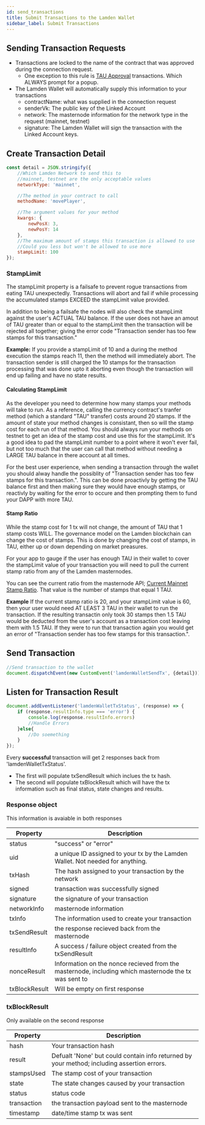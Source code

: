```yaml
---
id: send_transactions
title: Submit Transactions to the Lamden Wallet
sidebar_label: Submit Transactions
---
```


## Sending Transaction Requests
- Transactions are locked to the name of the contract that was approved during the connection request.
    - One exception to this rule is <u>[TAU Approval](/docs/develop/wallet_api/approval_transactions)</u> transactions. Which ALWAYS prompt for a popup.
- The Lamden Wallet will automatically supply this information to your transactions
    - contractName: what was supplied in the connection request
    - senderVk: The public key of the Linked Account
    - network: The masternode information for the network type in the request (mainnet, testnet)
    - signature: The Lamden Wallet will sign the transaction with the Linked Account keys.

## Create Transaction Detail
```javascript
const detail = JSON.stringify({
    //Which Lamden Network to send this to
    //mainnet, testnet are the only acceptable values
    networkType: 'mainnet', 

    //The method in your contract to call
    methodName: 'movePlayer', 

    //The argument values for your method
    kwargs: {
        newPosX: 3,
        newPosY: 14
    }, 
    //The maximum amount of stamps this transaction is allowed to use
    //Could you less but won't be allowed to use more
    stampLimit: 100
});
```

### StampLimit
The stampLimit property is a failsafe to prevent rogue transactions from eating TAU unexpectedly.
Transactions will abort and fail if while processing the accumulated stamps EXCEED the stampLimit value provided.

In addition to being a failsafe the nodes will also check the stampLimit against the user's ACTUAL TAU balance.  If the user does not have an amout of TAU greater than or equal to the stampLimit then the transaction will be rejected all together; giving the error code "Transaction sender has too few stamps for this transaction."

**Example:**  If you provide a stampLimit of 10 and a during the method execution the stamps reach 11, then the method will immediately abort. The transaction sender is still charged the 10 stamps for the transaction processing that was done upto it aborting even though the transaction will end up failing and have no state results.

#### Calculating StampLimit
As the developer you need to determine how many stamps your methods will take to run.  As a reference, calling the currency contract's tranfer method (which a standard "TAU" transfer) costs around 20 stamps. If the amount of state your method changes is consistant, then so will the stamp cost for each run of that method. You should always run your methods on testnet to get an idea of the stamp cost and use this for the stampLimit. It's a good idea to pad the stampLimit number to a point where it won't ever fail, but not too much that the user can call that method without needing a LARGE TAU balance in there account at all times.

For the best user experience, when sending a transaction through the wallet you should alway handle the possiblity of "Transaction sender has too few stamps for this transaction.".  This can be done proactivly by getting the TAU balance first and then making sure they would have enough stamps, or reactivly by waiting for the error to occure and then prompting them to fund your DAPP with more TAU.

#### Stamp Ratio

While the stamp cost for 1 tx will not change, the amount of TAU that 1 stamp costs WILL.  The governance model on the Lamden blockchain can change the cost of stamps. This is done by changing the cost of stamps, in TAU, either up or down depending on market preasures.

For your app to gauge if the user has enough TAU in their wallet to cover the stampLimit value of your transaction you will need to pull the current stamp ratio from any of the Lamden masternodes.

You can see the current ratio from the masternode API; <u>[Current Mainnet Stamp Ratio](https://masternode-01.lamden.io/contracts/stamp_cost/S?key=value)</u>. That value is the number of stamps that equal 1 TAU.

**Example** If the current stamp ratio is 20, and your stampLimit value is 60, then your user would need AT LEAST 3 TAU in their wallet to run the transaction.  If the resulting transactin only took 30 stamps then 1.5 TAU would be deducted from the user's account as a transaction cost leaving them with 1.5 TAU. If they were to run that transaction again you would get an error of "Transaction sender has too few stamps for this transaction.".


## Send Transaction
```javascript
//Send transaction to the wallet
document.dispatchEvent(new CustomEvent('lamdenWalletSendTx', {detail}));
```

## Listen for Transaction Result
```javascript
document.addEventListener('lamdenWalletTxStatus', (response) => {
    if (response.resultInfo.type === 'error') {
        console.log(response.resultInfo.errors)
        //Handle Errors
    }else{
        //Do soemething
    } 
});
```

Every **successful** transaction will get 2 responses back from 'lamdenWalletTxStatus'.

- The first will populate txSendResult which inclues the tx hash.
- The second will populate txBlockResult which will have the tx information such as final status, state changes and results.

### Response object
This information is avaiable in both responses

| Property | Description |
| ------------- | -----|
| status | "success" or "error"|
| uid | a unique ID assigned to your tx by the Lamden Wallet.  Not needed for anything. |
| txHash | The hash assigned to your transaction by the network |
| signed | transaction was successfully signed |
| signature | the signature of your transaction |
| networkInfo | masternode information |
| txInfo | The information used to create your transaction |
| txSendResult | the response recieved back from the masternode |
| resultInfo | A success / failure object created from the txSendResult |
| nonceResult | Information on the nonce recieved from the masternode, including which masternode the tx was sent to |
| txBlockResult | Will be empty on first response |

### txBlockResult
Only available on the second response

| Property | Description |
| ------------- | -----|
|hash | Your transaction hash |
|result | Defualt 'None' but could contain info returned by your method; including assertion errors. |
|stampsUsed | The stamp cost of your transaction |
|state | The state changes caused by your transaction |
|status | status code |
|transaction | the transaction payload sent to the masternode |
|timestamp | date/time stamp tx was sent|
